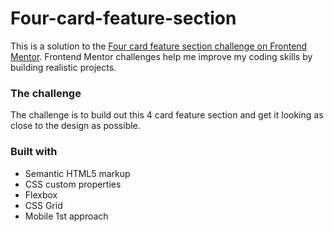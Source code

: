 # Four-card-feature-section

This is a solution to the [Four card feature section challenge on Frontend Mentor](https://www.frontendmentor.io/challenges/four-card-feature-section-weK1eFYK). Frontend Mentor challenges help me improve my coding skills by building realistic projects. 

### The challenge

The challenge is to build out this 4 card feature section and get it looking as close to the design as possible.

### Built with

- Semantic HTML5 markup
- CSS custom properties
- Flexbox
- CSS Grid
- Mobile 1st approach
